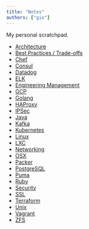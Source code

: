 ```yaml
---
title: "Notes"
authors: ["gio"]
---
```


My personal scratchpad.

- <a href="architecture">Architecture</a>
- <a href="best-practices-tradeoffs">Best Practices / Trade-offs</a>
- <a href="chef">Chef</a>
- <a href="consul">Consul</a>
- <a href="datadog">Datadog</a>
- <a href="elk">ELK</a>
- <a href="engineering-management">Engineering Management</a>
- <a href="gcp">GCP</a>
- <a href="golang">Golang</a>
- <a href="haproxy">HAProxy</a>
- <a href="ipsec">IPSec</a>
- <a href="java">Java</a>
- <a href="kafka">Kafka</a>
- <a href="kubernetes">Kubernetes</a>
- <a href="linux">Linux</a>
- <a href="lxc">LXC</a>
- <a href="networking">Networking</a>
- <a href="osx">OSX</a>
- <a href="packer">Packer</a>
- <a href="postgresql">PostgreSQL</a>
- <a href="puma">Puma</a>
- <a href="ruby">Ruby</a>
- <a href="security">Security</a>
- <a href="ssl">SSL</a>
- <a href="terraform">Terraform</a>
- <a href="unix">Unix</a>
- <a href="vagrant">Vagrant</a>
- <a href="zfs">ZFS</a>
